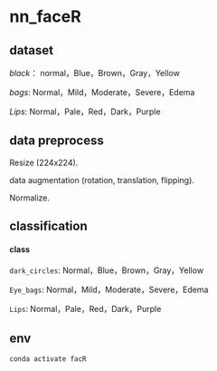 # nn_faceR

## dataset

*black*： normal，Blue，Brown，Gray，Yellow

*bags*: Normal，Mild，Moderate，Severe，Edema

*Lips*: Normal，Pale，Red，Dark，Purple

## data preprocess

Resize (224x224).

data augmentation (rotation, translation, flipping).

Normalize.

## classification

#### class
```dark_circles```: Normal，Blue，Brown，Gray，Yellow

```Eye_bags```: Normal，Mild，Moderate，Severe，Edema

```Lips```: Normal，Pale，Red，Dark，Purple

## env
```
conda activate facR
```
